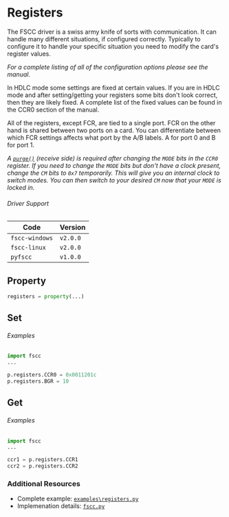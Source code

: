 # Registers

The FSCC driver is a swiss army knife of sorts with communication. It can
handle many different situations, if configured correctly. Typically to
configure it to handle your specific situation you need to modify the card's
register values.

_For a complete listing of all of the configuration options please see the 
manual._

In HDLC mode some settings are fixed at certain values. If you are in
HDLC mode and after setting/getting your registers some bits don't look correct,
then they are likely fixed. A complete list of the fixed values can be found in 
the CCR0 section of the manual.

All of the registers, except FCR, are tied to a single port. FCR on the other hand 
is shared between two ports on a card. You can differentiate between which FCR 
settings affects what port by the A/B labels. A for port 0 and B for port 1.

_A [`purge()`](https://github.com/commtech/pyfscc/blob/master/docs/purge.md) (receive side)
is required after changing the `MODE` bits in the `CCR0` register. If you need to change
the `MODE` bits but don't have a clock present, change the `CM` bits to `0x7` temporarily. This will give 
you an internal clock to switch modes. You can then switch to your desired `CM` now that your `MODE` is 
locked in._

###### Driver Support
| Code           | Version
| -------------- | --------
| `fscc-windows` | `v2.0.0` 
| `fscc-linux`   | `v2.0.0` 
| `pyfscc`       | `v1.0.0`


## Property
```python
registers = property(...)
```


## Set
###### Examples
```python
import fscc
...

p.registers.CCR0 = 0x0011201c
p.registers.BGR = 10
```


## Get
###### Examples
```python
import fscc
...

ccr1 = p.registers.CCR1
ccr2 = p.registers.CCR2
```


### Additional Resources
- Complete example: [`examples\registers.py`](https://github.com/commtech/pyfscc/blob/master/examples/registers.py)
- Implemenation details: [`fscc.py`](https://github.com/commtech/pyfscc/blob/master/fscc.py)
